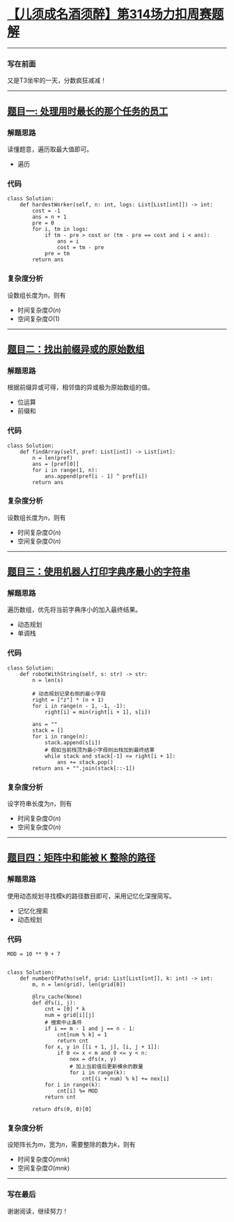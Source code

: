 # [【儿须成名酒须醉】第314场力扣周赛题解]
***

### 写在前面
又是T3坐牢的一天，分数疯狂减减！

[【儿须成名酒须醉】第314场力扣周赛题解]: https://leetcode.cn/contest/weekly-contest-314/
***    
## [题目一: 处理用时最长的那个任务的员工]


[题目一: 处理用时最长的那个任务的员工]: https://leetcode.cn/contest/weekly-contest-314/problems/the-employee-that-worked-on-the-longest-task/
### 解题思路
读懂题意，遍历取最大值即可。
- 遍历
### 代码
```python3
class Solution:
    def hardestWorker(self, n: int, logs: List[List[int]]) -> int:
        cost = -1
        ans = n + 1
        pre = 0
        for i, tm in logs:
            if tm - pre > cost or (tm - pre == cost and i < ans):
                ans = i
                cost = tm - pre
            pre = tm
        return ans
```


### 复杂度分析
设数组长度为n，则有
- 时间复杂度$O(n)$
- 空间复杂度$O(1)$
***
## [题目二：找出前缀异或的原始数组]

[题目二：找出前缀异或的原始数组]: https://leetcode.cn/contest/weekly-contest-314/problems/find-the-original-array-of-prefix-xor/
### 解题思路
根据前缀异或可得，相邻值的异或极为原始数组的值。
- 位运算
- 前缀和

### 代码
```python3
class Solution:
    def findArray(self, pref: List[int]) -> List[int]:
        n = len(pref)
        ans = [pref[0]]
        for i in range(1, n):
            ans.append(pref[i - 1] ^ pref[i])
        return ans
```
### 复杂度分析
设数组长度为$n$，则有
- 时间复杂度$O(n)$
- 空间复杂度$O(n)$


***
## [题目三：使用机器人打印字典序最小的字符串]

[题目三：使用机器人打印字典序最小的字符串]: https://leetcode.cn/contest/weekly-contest-314/problems/using-a-robot-to-print-the-lexicographically-smallest-string/
### 解题思路
遍历数组，优先将当前字典序小的加入最终结果。
- 动态规划
- 单调栈

### 代码
```python3
class Solution:
    def robotWithString(self, s: str) -> str:
        n = len(s)
        
        # 动态规划记录右侧的最小字母
        right = ["z"] * (n + 1)
        for i in range(n - 1, -1, -1):
            right[i] = min(right[i + 1], s[i])
        
        ans = ""
        stack = []
        for i in range(n):
            stack.append(s[i])
            # 假如当前栈顶为最小字母则出栈加到最终结果
            while stack and stack[-1] <= right[i + 1]:
                ans += stack.pop()
        return ans + "".join(stack[::-1])
```
### 复杂度分析
设字符串长度为$n$，则有
- 时间复杂度$O(n)$
- 空间复杂度$O(n)$

***
## [题目四：矩阵中和能被 K 整除的路径]

[题目四：矩阵中和能被 K 整除的路径]: https://leetcode.cn/contest/weekly-contest-314/problems/paths-in-matrix-whose-sum-is-divisible-by-k/
### 解题思路
使用动态规划寻找模k的路径数目即可，采用记忆化深搜简写。
- 记忆化搜索
- 动态规划

### 代码
```python3
MOD = 10 ** 9 + 7


class Solution:
    def numberOfPaths(self, grid: List[List[int]], k: int) -> int:
        m, n = len(grid), len(grid[0])

        @lru_cache(None)
        def dfs(i, j):
            cnt = [0] * k
            num = grid[i][j]
            # 搜索中止条件
            if i == m - 1 and j == n - 1:
                cnt[num % k] = 1
                return cnt
            for x, y in [[i + 1, j], [i, j + 1]]:
                if 0 <= x < m and 0 <= y < n:
                    nex = dfs(x, y)
                    # 加上当前值后更新模余的数量
                    for i in range(k):
                        cnt[(i + num) % k] += nex[i]
            for i in range(k):
                cnt[i] %= MOD
            return cnt

        return dfs(0, 0)[0]
```
### 复杂度分析
设矩阵长为$m$，宽为$n$，需要整除的数为$k$，则有
- 时间复杂度$O(mnk)$
- 空间复杂度$O(mnk)$

***
### 写在最后
谢谢阅读，继续努力！